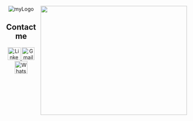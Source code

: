 
<p align="center">
    <img href="https://github.com/pedromaranini" src="https://i.ibb.co/pn7Q2P5/myLogo.jpg" alt="myLogo" border="0">
    <img href="https://github.com/pedromaranini" align="right" width="400" height="300" src="https://media.giphy.com/media/iIqmM5tTjmpOB9mpbn/source.gif" />
</p>

<h2 align="center">Contact me</h2>

<p align="center">
   <a href="https://www.linkedin.com/in/pedromaranini30/">
       <img alt="LinkedIn" width="35px" src="https://image.flaticon.com/icons/png/128/61/61109.png?ga=GA1.2.1429006135.1605056873"/>
   </a>
    
   <a href="mailto:pedrolucasmaranini30@gmail.com">
       <img alt="Gmail" width="35px" src="https://image.flaticon.com/icons/png/128/60/60543.png?ga=GA1.2.1429006135.1605056873"/>
   </a>
    
   <a href="https://api.whatsapp.com/send?phone=5513997553821&text=Faaaaala%20Pedro%2C%20venho%20atrav%C3%A9s%20do%20Github%20entrar%20em%20contato%20contigo!">
       <img alt="Whatsapp" width="35px" src="https://image.flaticon.com/icons/png/128/38/38334.png?ga=GA1.2.1429006135.1605056873"/>
   </a>
</p>



